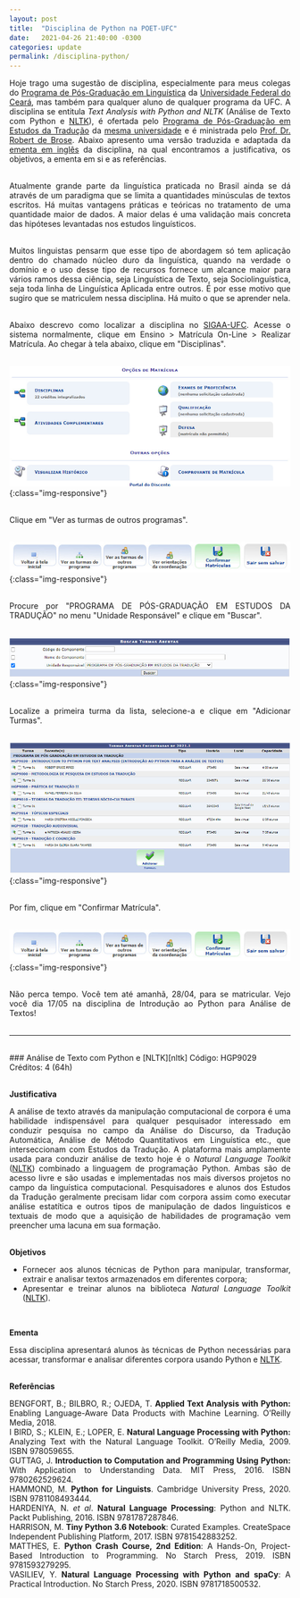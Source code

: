```yaml
---
layout: post
title:  "Disciplina de Python na POET-UFC"
date:   2021-04-26 21:40:00 -0300
categories: update
permalink: /disciplina-python/
---
```


<style>body {text-align: justify}</style>

Hoje trago uma sugestão de disciplina, especialmente para meus colegas do [Programa de Pós-Graduação em Linguística][ppgl] da [Universidade Federal do Ceará][ufc], mas também para qualquer aluno de qualquer programa da UFC. A disciplina se entitula *Text Analysis with Python and NLTK* (Análise de Texto com Python e [NLTK][nltk]), é ofertada pelo [Programa de Pós-Graduação em Estudos da Tradução][poet] da [mesma universidade][ufc] e é ministrada pelo [Prof. Dr. Robert de Brose][robert-lattes]. Abaixo apresento uma versão traduzida e adaptada da [ementa em inglês][ementa] da disciplina, na qual encontramos a justificativa, os objetivos, a ementa em si e as referências.<br>
<br>

Atualmente grande parte da linguística praticada no Brasil ainda se dá através de um paradigma que se limita a quantidades minúsculas de textos escritos. Há muitas vantagens práticas e teóricas no tratamento de uma quantidade maior de dados. A maior delas é uma validação mais concreta das hipóteses levantadas nos estudos linguísticos.<br>
<br>

Muitos linguistas pensarm que esse tipo de abordagem só tem aplicação dentro do chamado núcleo duro da linguística, quando na verdade o domínio e o uso desse tipo de recursos fornece um alcance maior para vários ramos dessa ciência, seja Linguística de Texto, seja Sociolinguística, seja toda linha de Linguística Aplicada entre outros. É por esse motivo que sugiro que se matriculem nessa disciplina. Há muito o que se aprender nela.<br>
<br>

Abaixo descrevo como localizar a disciplina no [SIGAA-UFC][sigaa]. Acesse o sistema normalmente, clique em Ensino > Matrícula On-Line > Realizar Matrícula. Ao chegar à tela abaixo, clique em "Disciplinas".<br>
<br>

![opções-de-matrícula](/image/1-opções-de-matrícula.jpg){:class="img-responsive"}<br><br>

Clique em "Ver as turmas de outros programas".<br><br>

![outros-programas](/image/2-outros-programas.jpg){:class="img-responsive"}<br><br>

Procure por "PROGRAMA DE PÓS-GRADUAÇÃO EM ESTUDOS DA TRADUÇÃO" no menu "Unidade Responsável" e clique em "Buscar".<br><br>

![turmas-abertas](/image/3-turmas-abertas.jpg){:class="img-responsive"}<br><br>

Localize a primeira turma da lista, selecione-a e clique em "Adicionar Turmas".<br><br>

![turmas-encontradas](/image/4-turmas-encontradas.jpg){:class="img-responsive"}<br><br>

Por fim, clique em "Confirmar Matrícula".<br><br>

![outros-programas](/image/2-outros-programas.jpg){:class="img-responsive"}<br><br>

Não perca tempo. Você tem até amanhã, 28/04, para se matricular. Vejo você dia 17/05 na disciplina de Introdução ao Python para Análise de Textos!<br><br>

---
<br>
### Análise de Texto com Python e [NLTK][nltk]
Código: HGP9029<br>
Créditos: 4 (64h)<br>
<br>

**Justificativa**

A análise de texto através da manipulação computacional de corpora é uma habilidade indispensável para qualquer pesquisador interessado em conduzir pesquisa no campo da Análise do Discurso, da Tradução Automática, Análise de Método Quantitativos em Linguística etc., que interseccionam com Estudos da Tradução. A plataforma mais amplamente usada para conduzir análise de texto hoje é o *Natural Language Toolkit* ([NLTK][nltk]) combinado a linguagem de programação Python. Ambas são de acesso livre e são usadas e implementadas nos mais diversos projetos no campo da linguística computacional. Pesquisadores e alunos dos Estudos da Tradução geralmente precisam lidar com corpora assim como executar análise estatítica e outros tipos de manipulação de dados linguísticos e textuais de modo que a aquisição de habilidades de programação vem preencher uma lacuna em sua formação.<br>
<br>

**Objetivos**

- Fornecer aos alunos técnicas de Python para manipular, transformar, extrair e analisar textos armazenados em diferentes corpora;
- Apresentar e treinar alunos na biblioteca *Natural Language Toolkit* ([NLTK][nltk]).<br>
<br>

**Ementa**

Essa disciplina apresentará alunos às técnicas de Python necessárias para acessar, transformar e analisar diferentes corpora usando Python e [NLTK][nltk].<br>
<br>

**Referências**

BENGFORT, B.; BILBRO, R.; OJEDA, T. <strong>Applied Text Analysis with Python:</strong> Enabling Language-Aware Data Products with Machine Learning. O’Reilly Media, 2018.<br>
I BIRD, S.; KLEIN, E.; LOPER, E. <strong>Natural Language Processing with Python:</strong> Analyzing Text with the Natural Language Toolkit. O’Reilly Media, 2009. ISBN 978059655.<br>
GUTTAG, J. <strong>Introduction to Computation and Programming Using Python:</strong> With Application to Understanding Data. MIT Press, 2016. ISBN 9780262529624.<br>
HAMMOND, M. <strong>Python for Linguists</strong>. Cambridge University Press, 2020. ISBN 9781108493444.<br>
HARDENIYA, N. <i>et al</i>. <strong>Natural Language Processing</strong>: Python and NLTK. Packt Publishing, 2016. ISBN 9781787287846.<br>
HARRISON, M. <strong>Tiny Python 3.6 Notebook</strong>: Curated Examples. CreateSpace Independent Publishing Platform, 2017. ISBN 9781542883252.<br>
MATTHES, E. <strong>Python Crash Course, 2nd Edition</strong>: A Hands-On, Project-Based Introduction to Programming. No Starch Press, 2019. ISBN 9781593279295.<br>
VASILIEV, Y. <strong>Natural Language Processing with Python and spaCy</strong>: A Practical Introduction. No Starch Press, 2020. ISBN 9781718500532.

[ppgl]: https://ppgl.ufc.br/pt/
[poet]: https://ppgpoet.ufc.br/pt/
[ementa]: https://ppgpoet.ufc.br/pt/disciplinas-2/hgp9029-text-analysis-with-python-and-nltk/
[ufc]: http://www.ufc.br/
[robert-lattes]: http://lattes.cnpq.br/5686148504443158
[nltk]: https://www.nltk.org/
[sigaa]: https://si3.ufc.br/